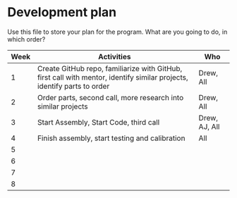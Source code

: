 # Development plan

Use this file to store your plan for the program. What are you going to do, in which order?

| Week        | Activities           | Who           |
| ----------- | -------------------- | ------------- |
| 1           | Create GitHub repo, familiarize with GitHub, first call with mentor, identify similar projects, identify parts to order  |Drew, All|
| 2           | Order parts, second call, more research into similar projects | Drew, All |
| 3           | Start Assembly, Start Code, third call | Drew, AJ, All |
| 4           | Finish assembly, start testing and calibration | All |
| 5           |                      |               |
| 6           |                      |               |
| 7           |                      |               |
| 8           |                      |               |
